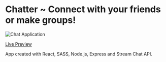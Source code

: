 # Chatter ~ Connect with your friends or make groups!
![Chat Application](https://i.ibb.co/x7FjVtX/Screenshot-2022-05-10-at-16-52-29-Chatter.png)

[Live Preview](https://chatter-appl.netlify.app/)

App created with React, SASS, Node.js, Express and Stream Chat API.
